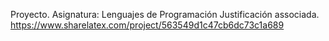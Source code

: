 Proyecto.
Asignatura: Lenguajes de Programación
Justificación associada.
https://www.sharelatex.com/project/563549d1c47cb6dc73c1a689
